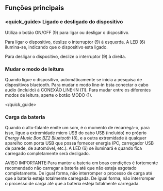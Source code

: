 ## Funções principais

### <quick_guide> Ligado e desligado do dispositivo

Utiliza o botão ON/OFF (9) para ligar ou desligar o dispositivo.

Para ligar o dispositivo, deslize o interruptor (9) à esquerda.  A LED (6) ilumina-se, indicando que o dispositivo esta ligado.

Para desligar o dispositivo, deslize o interruptor (9) à direita.


### Mudar o modo de leitura

Quando ligue o dispositivo, automáticamente se inicia a pesquisa de dispositivos bluetooth. Para mudar o modo line-in bsta conectar o cabo audio (incluido) à CONEXÃO LINE-IN (11). Para mudar entre os diferentes modos de leitura, aperte o botão MODO (1).

</quick_guide>

### Carga da bateria

Quando o alto-falante emite um som, é o momento de recarregá-o, para isso, ligue a extremidade micro USB do cabo USB (incluido) no próprio *Energy Music Box BZ2 Bluetooth* (8), e a outra extremidade à qualquer aparelho com porta USB que possa fornecer energia (PC, carregador USB de parede, de automóvel, etc.). A LED (6) se iluminará e quando fica carregado completamente será desligado.

AVISO IMPORTANTE:Para manter a bateria em boas condições é fortemente recomendado não carregar a bateria até que não esteja esgotado completamente. De igual forma, não interromper o processo de carga até que a bateria esteja totalmente carregada. De igual forma, não interromper o processo de carga até que a bateria esteja totalmente carregada.
